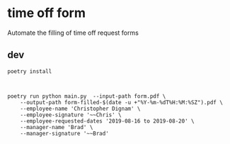# time off form

Automate the filling of time off request forms


## dev

```
poetry install



poetry run python main.py  --input-path form.pdf \
    --output-path form-filled-$(date -u +"%Y-%m-%dT%H:%M:%SZ").pdf \
    --employee-name 'Christopher Dignam' \
    --employee-signature '~~Chris' \
    --employee-requested-dates '2019-08-16 to 2019-08-20' \
    --manager-name 'Brad' \
    --manager-signature '~~Brad'
```
